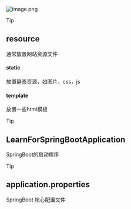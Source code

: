 ![image.png](https://cdn.jsdelivr.net/gh/03xiaoyuhe/PicStore/img/202501091932731.png)

> [!tip] 
> ## resource
> 通常放置网站资源文件
> #### static
> 放置静态资源，如图片，css，js
> #### template
> 放置一些html模板

> [!tip] 
> ## LearnForSpringBootApplication
> SpringBoot的启动程序

> [!tip]
> ## application.properties
> SpringBoot 核心配置文件

